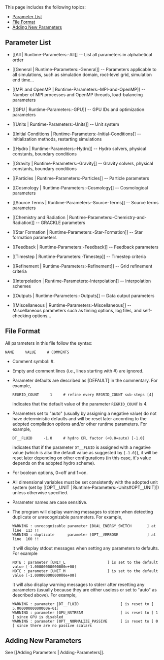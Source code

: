 This page includes the following topics:
* [Parameter List](#parameter-list)
* [File Format](#file-format)
* [Adding New Parameters](#adding-new-parameters)


## Parameter List
* [[All | Runtime-Parameters:-All]]
-- List all parameters in alphabetical order

* [[General | Runtime-Parameters:-General]]
-- Parameters applicable to all simulations, such as simulation domain, root-level grid, simulation end time...

* [[MPI and OpenMP | Runtime-Parameters:-MPI-and-OpenMP]]
-- Number of MPI processes and OpenMP threads, load-balancing parameters

* [[GPU | Runtime-Parameters:-GPU]]
-- GPU IDs and optimization parameters

* [[Units | Runtime-Parameters:-Units]]
-- Unit system

* [[Initial Conditions | Runtime-Parameters:-Initial-Conditions]]
-- Initialization methods, restarting simulations

* [[Hydro | Runtime-Parameters:-Hydro]]
-- Hydro solvers, physical constants, boundary conditions

* [[Gravity | Runtime-Parameters:-Gravity]]
-- Gravity solvers, physical constants, boundary conditions

* [[Particles | Runtime-Parameters:-Particles]]
-- Particle parameters

* [[Cosmology | Runtime-Parameters:-Cosmology]]
-- Cosmological parameters

* [[Source Terms | Runtime-Parameters:-Source-Terms]]
-- Source terms parameters

* [[Chemistry and Radiation | Runtime-Parameters:-Chemistry-and-Radiation]]
-- GRACKLE parameters

* [[Star Formation | Runtime-Parameters:-Star-Formation]]
-- Star formation parameters

* [[Feedback | Runtime-Parameters:-Feedback]]
-- Feedback parameters

* [[Timestep | Runtime-Parameters:-Timestep]]
-- Timestep criteria

* [[Refinement | Runtime-Parameters:-Refinement]]
-- Grid refinement criteria

* [[Interpolation | Runtime-Parameters:-Interpolation]]
-- Interpolation schemes

* [[Outputs | Runtime-Parameters:-Outputs]]
-- Data output parameters

* [[Miscellaneous | Runtime-Parameters:-Miscellaneous]]
-- Miscellaneous parameters such as timing options, log files, and self-checking options...


## File Format
All parameters in this file follow the syntax:

```
NAME     VALUE     # COMMENTS
```

* Comment symbol: #.

* Empty and comment lines (i.e., lines starting with #) are ignored.

* Parameter defaults are described as [DEFAULT] in the commentary.
For example,

    ```
    REGRID_COUNT     1     # refine every REGRID_COUNT sub-steps [4]
    ```

    indicates that the default value of the parameter `REGRID_COUNT` is 4.

* Parameters set to "auto" (usually by assigning a negative value) do
not have deterministic defaults and will be reset later according to
the adopted compilation options and/or other runtime parameters. For
example,

    ```
    DT__FLUID     -1.0     # hydro CFL factor (<0.0=auto) [-1.0]
    ```

    indicates that if the parameter `DT__FLUID` is assigned with a
negative value (which is also the default value as suggested by `[-1.0]`),
it will be reset later depending on other configurations
(in this case, it's value depends on the adopted hydro scheme).

* For boolean options, 0=off and 1=on.

* All dimensional variables must be set consistently with the adopted unit
system (set by [[OPT__UNIT | Runtime-Parameters:-Units#OPT__UNIT]]) unless otherwise specified.

* Parameter names are case sensitive.

* The program will display warning messages to stderr when detecting
duplicate or unrecognizable parameters. For example,

    ```
    WARNING : unrecognizable parameter [DUAL_ENERGY_SWITCH       ] at line  113 !!
    WARNING : duplicate      parameter [OPT__VERBOSE             ] at line  160 !!
    ```

    It will display stdout messages when setting any parameters
to defaults. For example

    ```
    NOTE : parameter [UNIT_L                   ] is set to the default value [-1.00000000000000e+00]
    NOTE : parameter [UNIT_M                   ] is set to the default value [-1.00000000000000e+00]
    ```

    It will also display warning messages to stderr after resetting
any parameters (usually because they are either useless or set to
"auto" as described above). For example,

    ```
    WARNING : parameter [DT__FLUID                   ] is reset to [ 5.00000000000000e-01]
    WARNING : parameter [GPU_NSTREAM                 ] is reset to [ 1                   ] since GPU is disabled
    WARNING : parameter [OPT__NORMALIZE_PASSIVE      ] is reset to [ 0                   ] since there are no passive scalars
    ```


## Adding New Parameters

See [[Adding Parameters | Adding-Parameters]].
